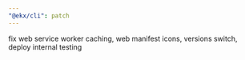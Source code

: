 ```yaml
---
"@ekx/cli": patch
---
```


fix web service worker caching, web manifest icons, versions switch, deploy internal testing
